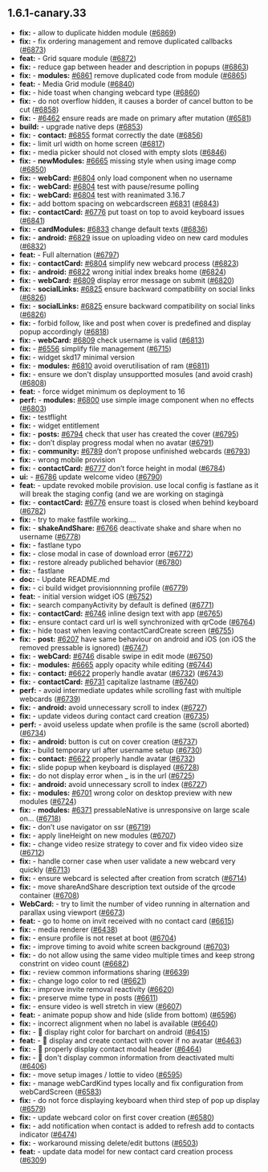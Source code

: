 ## 1.6.1-canary.33

* **fix:**  - allow to duplicate hidden module ([#6869](https://github.com/AzzappApp/azzapp/pull/6869))
* **fix:**  - fix ordering management and remove duplicated callbacks ([#6873](https://github.com/AzzappApp/azzapp/pull/6873))
* **feat:**  - Grid square module ([#6872](https://github.com/AzzappApp/azzapp/pull/6872))
* **fix:**  - reduce gap between header and description in popups ([#6863](https://github.com/AzzappApp/azzapp/pull/6863))
* **fix:**  - **modules:** [#6861](https://github.com/AzzappApp/azzapp/pull/6861) remove duplicated code from module ([#6865](https://github.com/AzzappApp/azzapp/pull/6865))
* **feat:**  - Media Grid module ([#6840](https://github.com/AzzappApp/azzapp/pull/6840))
* **fix:**  - hide toast when changing webcard type ([#6860](https://github.com/AzzappApp/azzapp/pull/6860))
* **fix:**  - do not overflow hidden, it causes a border of cancel button to be cut ([#6858](https://github.com/AzzappApp/azzapp/pull/6858))
* **fix:**  - [#6462](https://github.com/AzzappApp/azzapp/pull/6462) ensure reads are made on primary after mutation ([#6581](https://github.com/AzzappApp/azzapp/pull/6581))
* **build:**  - upgrade native deps ([#6853](https://github.com/AzzappApp/azzapp/pull/6853))
* **fix:**  - **contact:** [#6855](https://github.com/AzzappApp/azzapp/pull/6855) format correctly the date ([#6856](https://github.com/AzzappApp/azzapp/pull/6856))
* **fix:**  - limit url width on home screen ([#6817](https://github.com/AzzappApp/azzapp/pull/6817))
* **fix:**  - media picker should not closed with empty slots ([#6846](https://github.com/AzzappApp/azzapp/pull/6846))
* **fix:**  - **newModules:** [#6665](https://github.com/AzzappApp/azzapp/pull/6665) missing style when using image comp ([#6850](https://github.com/AzzappApp/azzapp/pull/6850))
* **fix:**  - **webCard:** [#6804](https://github.com/AzzappApp/azzapp/pull/6804) only load component when no username
* **fix:**  - **webCard:** [#6804](https://github.com/AzzappApp/azzapp/pull/6804) test with pause/resume polling
* **fix:**  - **webCard:** [#6804](https://github.com/AzzappApp/azzapp/pull/6804) test with reanimated 3.16.7
* **fix:**  - add bottom spacing on webcardscreen [#6831](https://github.com/AzzappApp/azzapp/pull/6831) ([#6843](https://github.com/AzzappApp/azzapp/pull/6843))
* **fix:**  - **contactCard:** [#6776](https://github.com/AzzappApp/azzapp/pull/6776) put toast on top to avoid keyboard issues ([#6841](https://github.com/AzzappApp/azzapp/pull/6841))
* **fix:**  - **cardModules:** [#6833](https://github.com/AzzappApp/azzapp/pull/6833) change default texts ([#6836](https://github.com/AzzappApp/azzapp/pull/6836))
* **fix:**  - **android:** [#6829](https://github.com/AzzappApp/azzapp/pull/6829) issue on uploading video on new card modules ([#6832](https://github.com/AzzappApp/azzapp/pull/6832))
* **feat:**  - Full alternation ([#6797](https://github.com/AzzappApp/azzapp/pull/6797))
* **fix:**  - **contactCard:** [#6804](https://github.com/AzzappApp/azzapp/pull/6804) simplify new webcard process ([#6823](https://github.com/AzzappApp/azzapp/pull/6823))
* **fix:**  - **android:** [#6822](https://github.com/AzzappApp/azzapp/pull/6822) wrong initial index breaks home ([#6824](https://github.com/AzzappApp/azzapp/pull/6824))
* **fix:**  - **webCard:**  [#6809](https://github.com/AzzappApp/azzapp/pull/6809) display error message on submit ([#6820](https://github.com/AzzappApp/azzapp/pull/6820))
* **fix:**  - **socialLinks:** [#6825](https://github.com/AzzappApp/azzapp/pull/6825) ensure backward compatibility on social links ([#6826](https://github.com/AzzappApp/azzapp/pull/6826))
* **fix:**  - **socialLinks:** [#6825](https://github.com/AzzappApp/azzapp/pull/6825) ensure backward compatibility on social links ([#6826](https://github.com/AzzappApp/azzapp/pull/6826))
* **fix:**  - forbid follow, like and post when cover is predefined and display popup accordingly ([#6818](https://github.com/AzzappApp/azzapp/pull/6818))
* **fix:**  - **webCard:** [#6809](https://github.com/AzzappApp/azzapp/pull/6809) check username is valid ([#6813](https://github.com/AzzappApp/azzapp/pull/6813))
* **fix:**  - [#6556](https://github.com/AzzappApp/azzapp/pull/6556) simplify file management ([#6715](https://github.com/AzzappApp/azzapp/pull/6715))
* **fix:**  - widget skd17 minimal version
* **fix:**  - **modules:** [#6810](https://github.com/AzzappApp/azzapp/pull/6810) avoid overutilisation of ram ([#6811](https://github.com/AzzappApp/azzapp/pull/6811))
* **fix:**  - ensure we don't display unsupportted mosules (and avoid crash) ([#6808](https://github.com/AzzappApp/azzapp/pull/6808))
* **feat:**  - force widget minimum os deployment to 16
* **perf:**  - **modules:** [#6800](https://github.com/AzzappApp/azzapp/pull/6800) use simple image component when no effects ([#6803](https://github.com/AzzappApp/azzapp/pull/6803))
* **fix:**  - testflight
* **fix:**  - widget entitlement
* **fix:**  - **posts:** [#6794](https://github.com/AzzappApp/azzapp/pull/6794) check that user has created the cover ([#6795](https://github.com/AzzappApp/azzapp/pull/6795))
* **fix:**  - don’t display progress modal when no avatar ([#6791](https://github.com/AzzappApp/azzapp/pull/6791))
* **fix:**  - **community:** [#6789](https://github.com/AzzappApp/azzapp/pull/6789) don’t propose unfinished webcards ([#6793](https://github.com/AzzappApp/azzapp/pull/6793))
* **fix:**  - wrong mobile provision
* **fix:**  - **contactCard:** [#6777](https://github.com/AzzappApp/azzapp/pull/6777) don’t force height in modal ([#6784](https://github.com/AzzappApp/azzapp/pull/6784))
* **ui:**  - [#6786](https://github.com/AzzappApp/azzapp/pull/6786) update welcome video ([#6790](https://github.com/AzzappApp/azzapp/pull/6790))
* **feat:**  - update revoked mobile provision. use local config is fastlane as it will break the staging config (and we are working on stagingà
* **fix:**  - **contactCard:** [#6776](https://github.com/AzzappApp/azzapp/pull/6776) ensure toast is closed when behind keyboard ([#6782](https://github.com/AzzappApp/azzapp/pull/6782))
* **fix:**  - try to make fastfile working....
* **fix:**  - **shakeAndShare:** [#6766](https://github.com/AzzappApp/azzapp/pull/6766) deactivate shake and share when no username ([#6778](https://github.com/AzzappApp/azzapp/pull/6778))
* **fix:**  - fastlane typo
* **fix:**  - close modal in case of download error ([#6772](https://github.com/AzzappApp/azzapp/pull/6772))
* **fix:**  - restore already publiched behavior ([#6780](https://github.com/AzzappApp/azzapp/pull/6780))
* **fix:**  - fastlane
* **doc:**  - Update README.md
* **fix:**  - ci build widget provisionnning profile ([#6779](https://github.com/AzzappApp/azzapp/pull/6779))
* **feat:**  - initial version widget iOS ([#6752](https://github.com/AzzappApp/azzapp/pull/6752))
* **fix:**  - search companyActivity by default is defined ([#6771](https://github.com/AzzappApp/azzapp/pull/6771))
* **fix:**  - **contactCard:** [#6746](https://github.com/AzzappApp/azzapp/pull/6746) inline design text with app ([#6765](https://github.com/AzzappApp/azzapp/pull/6765))
* **fix:**  - ensure contact card url is well synchronized with qrCode ([#6764](https://github.com/AzzappApp/azzapp/pull/6764))
* **fix:**  - hide toast when leaving contactCardCreate screen ([#6755](https://github.com/AzzappApp/azzapp/pull/6755))
* **fix:**  - **post:** [#6207](https://github.com/AzzappApp/azzapp/pull/6207) have same behaviour on android and iOS (on iOS the removed pressable is ignored) ([#6747](https://github.com/AzzappApp/azzapp/pull/6747))
* **fix:**  - **webCard:** [#6746](https://github.com/AzzappApp/azzapp/pull/6746) disable swipe in edit mode ([#6750](https://github.com/AzzappApp/azzapp/pull/6750))
* **fix:**  - **modules:** [#6665](https://github.com/AzzappApp/azzapp/pull/6665) apply opacity while editing ([#6744](https://github.com/AzzappApp/azzapp/pull/6744))
* **fix:**  - **contact:** [#6622](https://github.com/AzzappApp/azzapp/pull/6622) properly handle avatar ([#6732](https://github.com/AzzappApp/azzapp/pull/6732)) ([#6743](https://github.com/AzzappApp/azzapp/pull/6743))
* **fix:**  - **contactCard:** [#6731](https://github.com/AzzappApp/azzapp/pull/6731) capitalize lastname ([#6740](https://github.com/AzzappApp/azzapp/pull/6740))
* **perf:**  - avoid intermediate updates while scrolling fast with multiple webcards ([#6739](https://github.com/AzzappApp/azzapp/pull/6739))
* **fix:**  - **android:** avoid unnecessary scroll to index ([#6727](https://github.com/AzzappApp/azzapp/pull/6727))
* **fix:**  - update videos during contact card creation ([#6735](https://github.com/AzzappApp/azzapp/pull/6735))
* **perf:**  - avoid useless update when profile is the same (scroll aborted) ([#6734](https://github.com/AzzappApp/azzapp/pull/6734))
* **fix:**  - **android:** button is cut on cover creation ([#6737](https://github.com/AzzappApp/azzapp/pull/6737))
* **fix:**  - build temporary url after username setup ([#6730](https://github.com/AzzappApp/azzapp/pull/6730))
* **fix:**  - **contact:** [#6622](https://github.com/AzzappApp/azzapp/pull/6622) properly handle avatar ([#6732](https://github.com/AzzappApp/azzapp/pull/6732))
* **fix:**  - slide popup when keyboard is displayed ([#6728](https://github.com/AzzappApp/azzapp/pull/6728))
* **fix:**  - do not display error when _ is in the url ([#6725](https://github.com/AzzappApp/azzapp/pull/6725))
* **fix:**  - **android:** avoid unnecessary scroll to index ([#6727](https://github.com/AzzappApp/azzapp/pull/6727))
* **fix:**  - **modules:** [#6701](https://github.com/AzzappApp/azzapp/pull/6701) wrong color on desktop preview with new modules ([#6724](https://github.com/AzzappApp/azzapp/pull/6724))
* **fix:**  - **modules:** [#6371](https://github.com/AzzappApp/azzapp/pull/6371) pressableNative is unresponsive on large scale on… ([#6718](https://github.com/AzzappApp/azzapp/pull/6718))
* **fix:**  - don’t use navigator on ssr ([#6719](https://github.com/AzzappApp/azzapp/pull/6719))
* **fix:**  - apply lineHeight on new modules ([#6707](https://github.com/AzzappApp/azzapp/pull/6707))
* **fix:**  - change video resize strategy to cover and fix video video size ([#6712](https://github.com/AzzappApp/azzapp/pull/6712))
* **fix:**  - handle corner case when user validate a new webcard very quickly ([#6713](https://github.com/AzzappApp/azzapp/pull/6713))
* **fix:**  - ensure webcard is selected after creation from scratch ([#6714](https://github.com/AzzappApp/azzapp/pull/6714))
* **fix:**  - move shareAndShare description text outside of the qrcode container ([#6708](https://github.com/AzzappApp/azzapp/pull/6708))
* **WebCard:**  - try to limit the number of video running in alternation and parallax using viewport ([#6673](https://github.com/AzzappApp/azzapp/pull/6673))
* **feat:**  - go to home on invit received with no contact card ([#6615](https://github.com/AzzappApp/azzapp/pull/6615))
* **fix:**  - media renderer ([#6438](https://github.com/AzzappApp/azzapp/pull/6438))
* **fix:**  - ensure profile is not reset at boot ([#6704](https://github.com/AzzappApp/azzapp/pull/6704))
* **fix:**  - improve timing to avoid white screen background ([#6703](https://github.com/AzzappApp/azzapp/pull/6703))
* **fix:**  - do not allow using the same video multiple times and keep strong constrint on video count ([#6682](https://github.com/AzzappApp/azzapp/pull/6682))
* **fix:**  - review common informations sharing ([#6639](https://github.com/AzzappApp/azzapp/pull/6639))
* **fix:**  - change logo color to red ([#6621](https://github.com/AzzappApp/azzapp/pull/6621))
* **fix:**  - improve invite removal reactivity ([#6620](https://github.com/AzzappApp/azzapp/pull/6620))
* **fix:**  - preserve mime type in posts ([#6611](https://github.com/AzzappApp/azzapp/pull/6611))
* **fix:**  - ensure video is well stretch in view ([#6607](https://github.com/AzzappApp/azzapp/pull/6607))
* **feat:**  - animate popup show and hide (slide from bottom) ([#6596](https://github.com/AzzappApp/azzapp/pull/6596))
* **fix:**  - incorrect alignment when no label is available ([#6640](https://github.com/AzzappApp/azzapp/pull/6640))
* **fix:**  - 🐛 display right color for barchart on android ([#6415](https://github.com/AzzappApp/azzapp/pull/6415))
* **feat:**  - 🎸 display and create contact with cover if no avatar ([#6463](https://github.com/AzzappApp/azzapp/pull/6463))
* **fix:**  - 🐛 properly display contact modal header ([#6464](https://github.com/AzzappApp/azzapp/pull/6464))
* **fix:**  - 🐛 don't display common information from deactivated multi ([#6406](https://github.com/AzzappApp/azzapp/pull/6406))
* **fix:**  - move setup images / lottie to video ([#6595](https://github.com/AzzappApp/azzapp/pull/6595))
* **fix:**  - manage webCardKind types locally and fix configuration from webCardScreen ([#6583](https://github.com/AzzappApp/azzapp/pull/6583))
* **fix:**  - do not force displaying keyboard when third step of pop up display ([#6579](https://github.com/AzzappApp/azzapp/pull/6579))
* **fix:**  - update webcard color on first cover creation ([#6580](https://github.com/AzzappApp/azzapp/pull/6580))
* **fix:**  - add notification when contact is added to refresh add to contacts indicator ([#6474](https://github.com/AzzappApp/azzapp/pull/6474))
* **fix:**  - workaround missing delete/edit buttons ([#6503](https://github.com/AzzappApp/azzapp/pull/6503))
* **feat:**  - update data model for new contact card creation process ([#6309](https://github.com/AzzappApp/azzapp/pull/6309))
